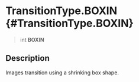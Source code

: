 TransitionType.BOXIN {#TransitionType.BOXIN}
====================

> int **BOXIN**

Description
-----------

Images transition using a shrinking box shape.
